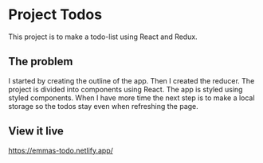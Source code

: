 # Project Todos

This project is to make a todo-list using React and Redux.

## The problem

I started by creating the outline of the app. Then I created the reducer. The project is divided into components using React. The app is styled using styled components. When I have more time the next step is to make a local storage so the todos stay even when refreshing the page.


## View it live

https://emmas-todo.netlify.app/